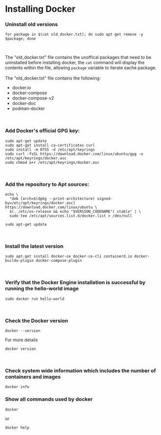# Installing Docker


### Uninstall old versions
```
for package in $(cat old_docker.txt); do sudo apt-get remove -y $package; done
```

<br>

The "old_docker.txt" file contains the unoffical packages that need to be uninstalled before installing docker, the `cat` command will display the contents within the file, allowing `package` variable to iterate eache package.
<br>
<br>
The "old_docker.txt" file contains the following:

- docker.io
- docker-compose
- docker-compose-v2
- docker-doc
- podman-docker

<br>

### Add Docker's official GPG key:
```
sudo apt-get update
sudo apt-get install ca-certificates curl
sudo install -m 0755 -d /etc/apt/keyrings
sudo curl -fsSL https://download.docker.com/linux/ubuntu/gpg -o /etc/apt/keyrings/docker.asc
sudo chmod a+r /etc/apt/keyrings/docker.asc
```

<br>

### Add the repository to Apt sources:
```
echo \
  "deb [arch=$(dpkg --print-architecture) signed-by=/etc/apt/keyrings/docker.asc] https://download.docker.com/linux/ubuntu \
  $(. /etc/os-release && echo "$VERSION_CODENAME") stable" | \
  sudo tee /etc/apt/sources.list.d/docker.list > /dev/null

sudo apt-get update
```

<br>

### Install the latest version
```
sudo apt-get install docker-ce docker-ce-cli containerd.io docker-buildx-plugin docker-compose-plugin
```

<br>

### Verify that the Docker Engine installation is successful by running the hello-world image
```
sudo docker run hello-world
```

<br>

### Check the Docker version
```
docker --version
```

For more details
```
docker version
```

<br>

### Check system wide information which includes the number of containers and images
```
docker info
```

### Show all commands used by docker
```
docker
```
or
```
docker help
```
